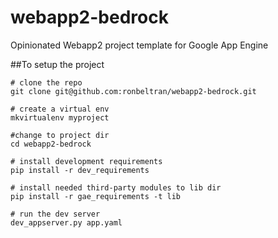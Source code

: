 # webapp2-bedrock
Opinionated Webapp2 project template for Google App Engine

##To setup the project

    # clone the repo
    git clone git@github.com:ronbeltran/webapp2-bedrock.git

    # create a virtual env
    mkvirtualenv myproject

    #change to project dir
    cd webapp2-bedrock

    # install development requirements
    pip install -r dev_requirements

    # install needed third-party modules to lib dir
    pip install -r gae_requirements -t lib

    # run the dev server
    dev_appserver.py app.yaml
